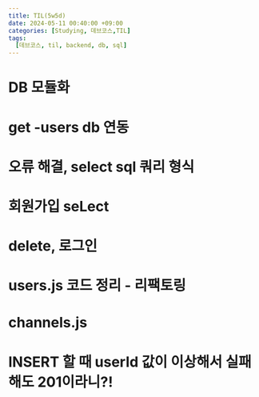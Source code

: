 ```yaml
---
title: TIL(5w5d)
date: 2024-05-11 00:40:00 +09:00
categories: [Studying, 데브코스,TIL]
tags: 
  [데브코스, til, backend, db, sql]
---
```


# DB 모듈화

# get -users db 연동

# 오류 해결, select sql 쿼리 형식

# 회원가입 seLect

# delete, 로그인

# users.js 코드 정리 - 리팩토링

# channels.js

# INSERT 할 때 userId 값이 이상해서 실패해도 201이라니?!